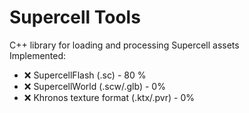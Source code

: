 # Supercell Tools
C++ library for loading and processing Supercell assets <br />
Implemented:
- ❌ SupercellFlash (.sc) - 80 %
- ❌ SupercellWorld (.scw/.glb) - 0%
- ❌ Khronos texture format (.ktx/.pvr) - 0%
